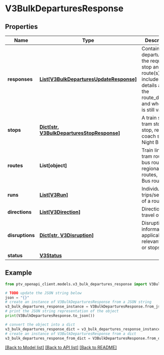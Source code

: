 # V3BulkDeparturesResponse


## Properties

Name | Type | Description | Notes
------------ | ------------- | ------------- | -------------
**responses** | [**List[V3BulkDeparturesUpdateResponse]**](V3BulkDeparturesUpdateResponse.md) | Contains departures for the requested stop and route(s). It includes details as to the route_direction and whether it is still valid. | [optional] 
**stops** | [**Dict[str, V3BulkDeparturesStopResponse]**](V3BulkDeparturesStopResponse.md) | A train station, tram stop, bus stop, regional coach stop or Night Bus stop | [optional] 
**routes** | **List[object]** | Train lines, tram routes, bus routes, regional coach routes, Night Bus routes | [optional] 
**runs** | [**List[V3Run]**](V3Run.md) | Individual trips/services of a route | [optional] 
**directions** | [**List[V3Direction]**](V3Direction.md) | Directions of travel of route | [optional] 
**disruptions** | [**Dict[str, V3Disruption]**](V3Disruption.md) | Disruption information applicable to relevant routes or stops | [optional] 
**status** | [**V3Status**](V3Status.md) |  | [optional] 

## Example

```python
from ptv_openapi_client.models.v3_bulk_departures_response import V3BulkDeparturesResponse

# TODO update the JSON string below
json = "{}"
# create an instance of V3BulkDeparturesResponse from a JSON string
v3_bulk_departures_response_instance = V3BulkDeparturesResponse.from_json(json)
# print the JSON string representation of the object
print(V3BulkDeparturesResponse.to_json())

# convert the object into a dict
v3_bulk_departures_response_dict = v3_bulk_departures_response_instance.to_dict()
# create an instance of V3BulkDeparturesResponse from a dict
v3_bulk_departures_response_from_dict = V3BulkDeparturesResponse.from_dict(v3_bulk_departures_response_dict)
```
[[Back to Model list]](../README.md#documentation-for-models) [[Back to API list]](../README.md#documentation-for-api-endpoints) [[Back to README]](../README.md)



